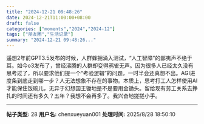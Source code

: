 ```yaml
---
title: "2024-12-21 09:48:26"
date: 2024-12-21T11:00:00+08:00
draft: false
categories: ["moments","2024","2024-12"]
tags: ["朋友圈","生活记录"]
summary: "2024-12-21 09:48:26..."
---
```


遥想2年前GPT3.5发布的时候，人群蜂拥涌入测试，“人工智障”的鄙夷声不绝于耳。如今o3发布了，曾经沸腾的人群却变得鸦雀无声。因为很多人已经太久没有思考过了，所以要求他们提一个“考验逻辑”的问题，一时半会还真想不出。AGI进度条到底走到哪一步？人无法想象不存在的事物。本质上，思考打工人怎样使用AI才能保住饭碗儿，无异于幻想国王锄地是不是要用金锄头。留给现有劳工关系去挣扎的时间还有多久？五年？我想不会再多了。我兴奋地搓搓小手。

---

**帖子类型:** 28
**用户名:** chenxueyuan001
**处理时间:** 2025/8/28 18:50:10